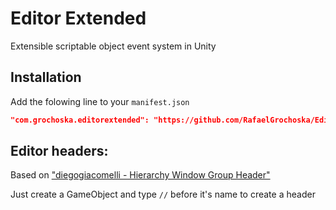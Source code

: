 # Editor Extended
Extensible scriptable object event system in Unity

## Installation

Add the folowing line to your `manifest.json` 

```json
"com.grochoska.editorextended": "https://github.com/RafaelGrochoska/EditorExtended.git#1.1.0",
```

## Editor headers:
Based on ["diegogiacomelli - Hierarchy Window Group Header"](https://diegogiacomelli.com.br/unitytips-hierarchy-window-group-header/)

Just create a GameObject and type `//` before it's name to create a header

